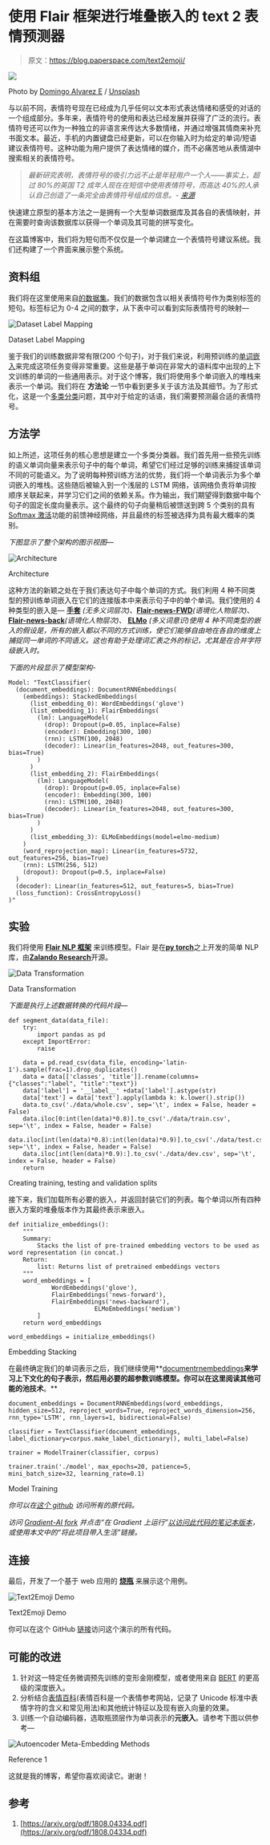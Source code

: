 # 使用 Flair 框架进行堆叠嵌入的 text 2 表情预测器

> 原文：<https://blog.paperspace.com/text2emoji/>

![](img/c27f8d2a9a67ab3af92cdb868509e2d2.png)

Photo by [Domingo Alvarez E](https://unsplash.com/@domingoalvarze?utm_source=ghost&utm_medium=referral&utm_campaign=api-credit) / [Unsplash](https://unsplash.com/?utm_source=ghost&utm_medium=referral&utm_campaign=api-credit)

与以前不同，表情符号现在已经成为几乎任何以文本形式表达情绪和感受的对话的一个组成部分。多年来，表情符号的使用和表达已经发展并获得了广泛的流行。表情符号还可以作为一种独立的非语言来传达大多数情绪，并通过增强其情商来补充书面文本。最近，手机的内置键盘已经更新，可以在你输入时为给定的单词/短语建议表情符号。这种功能为用户提供了表达情绪的媒介，而不必痛苦地从表情湖中搜索相关的表情符号。

> *最新研究表明，表情符号的吸引力远不止是年轻用户一个人——事实上，超过 80%的英国 T2 成年人现在在短信中使用表情符号，而高达 40%的人承认自己创造了一条完全由表情符号组成的信息。- [来源](https://www.socialmediatoday.com/social-networks/emojis-why-we-love-them-so-much-and-what-they-mean-0)*

快速建立原型的基本方法之一是拥有一个大型单词数据库及其各自的表情映射，并在需要时查询该数据库以获得一个单词及其可能的拼写变化。

在这篇博客中，我们将为短句而不仅仅是一个单词建立一个表情符号建议系统。我们还构建了一个界面来展示整个系统。

## 资料组

我们将在这里使用来自[的数据集](https://github.com/prakhar21/Text2Emoji/blob/master/data/emoji_train.csv)。我们的数据包含以相关表情符号作为类别标签的短句。标签标记为 0-4 之间的数字，从下表中可以看到实际表情符号的映射—

![Dataset Label Mapping](img/f98642b3fb83e03a461781296e64f6ba.png)

Dataset Label Mapping

鉴于我们的训练数据非常有限(200 个句子)，对于我们来说，利用预训练的[单词嵌入](https://machinelearningmastery.com/what-are-word-embeddings/)来完成这项任务变得非常重要。这些是基于单词在非常大的语料库中出现的上下文训练的单词的一些通用表示。对于这个博客，我们将使用多个单词嵌入的堆栈来表示一个单词。我们将在 ****方法论**** 一节中看到更多关于该方法及其细节。为了形式化，这是一个[多类分类](https://en.wikipedia.org/wiki/Multiclass_classification)问题，其中对于给定的话语，我们需要预测最合适的表情符号。

## 方法学

如上所述，这项任务的核心思想是建立一个多类分类器。我们首先用一些预先训练的语义单词向量来表示句子中的每个单词，希望它们经过足够的训练来捕捉该单词不同的可能语义。为了说明每种预训练方法的优势，我们将一个单词表示为多个单词嵌入的堆栈。这些随后被输入到一个浅层的 LSTM 网络，该网络负责将单词按顺序关联起来，并学习它们之间的依赖关系。作为输出，我们期望得到数据中每个句子的固定长度向量表示。这个最终的句子向量稍后被馈送到跨 5 个类别的具有 [Softmax 激活](https://en.wikipedia.org/wiki/Softmax_function)功能的前馈神经网络，并且最终的标签被选择为具有最大概率的类别。

*下图显示了整个架构的图示视图—*

![Architecture](img/2a5782c954bb2fb2fd303436b1366ffe.png)

Architecture

这种方法的新颖之处在于我们表达句子中每个单词的方式。我们利用 4 种不同类型的预训练单词嵌入在它们的连接版本中来表示句子中的单个单词。我们使用的 4 种类型的嵌入是— [**手套**](https://www.google.com/search?client=ubuntu&channel=fs&q=glove+word+embeddings&ie=utf-8&oe=utf-8) *(无多义词层次)*、[**Flair-news-FWD**](https://github.com/flairNLP/flair/blob/master/resources/docs/embeddings/FLAIR_EMBEDDINGS.md)*(语境化人物层次)*、[**Flair-news-back**](https://github.com/flairNLP/flair/blob/master/resources/docs/embeddings/FLAIR_EMBEDDINGS.md)*(语境化人物层次)*、 [**ELMo**](https://allennlp.org/elmo) *(多义词意识)使用 4 种不同类型的嵌入的假设是，所有的嵌入都以不同的方式训练，使它们能够自由地在各自的维度上捕捉同一单词的不同语义。这也有助于处理词汇表之外的标记，尤其是在合并字符级嵌入时。*

*下面的片段显示了模型架构-*

```
Model: "TextClassifier(
  (document_embeddings): DocumentRNNEmbeddings(
    (embeddings): StackedEmbeddings(
      (list_embedding_0): WordEmbeddings('glove')
      (list_embedding_1): FlairEmbeddings(
        (lm): LanguageModel(
          (drop): Dropout(p=0.05, inplace=False)
          (encoder): Embedding(300, 100)
          (rnn): LSTM(100, 2048)
          (decoder): Linear(in_features=2048, out_features=300, bias=True)
        )
      )
      (list_embedding_2): FlairEmbeddings(
        (lm): LanguageModel(
          (drop): Dropout(p=0.05, inplace=False)
          (encoder): Embedding(300, 100)
          (rnn): LSTM(100, 2048)
          (decoder): Linear(in_features=2048, out_features=300, bias=True)
        )
      )
      (list_embedding_3): ELMoEmbeddings(model=elmo-medium)
    )
    (word_reprojection_map): Linear(in_features=5732, out_features=256, bias=True)
    (rnn): LSTM(256, 512)
    (dropout): Dropout(p=0.5, inplace=False)
  )
  (decoder): Linear(in_features=512, out_features=5, bias=True)
  (loss_function): CrossEntropyLoss()
)"
```

## 实验

我们将使用 [**Flair NLP 框架**](https://github.com/flairNLP/flair) 来训练模型。Flair 是在[**py torch**](https://pytorch.org/)之上开发的简单 NLP 库，由[**Zalando Research**](https://research.zalando.com/)开源。

![Data Transformation](img/a9177267c8b684ed143297b192a6bd28.png)

Data Transformation

*下面是执行上述数据转换的代码片段—*

```
def segment_data(data_file):
    try:
        import pandas as pd
    except ImportError:
        raise

    data = pd.read_csv(data_file, encoding='latin-1').sample(frac=1).drop_duplicates()
    data = data[['classes', 'title']].rename(columns={"classes":"label", "title":"text"})
    data['label'] = '__label__' +data['label'].astype(str)
    data['text'] = data['text'].apply(lambda k: k.lower().strip())
    data.to_csv('./data/whole.csv', sep='\t', index = False, header = False)
    data.iloc[0:int(len(data)*0.8)].to_csv('./data/train.csv', sep='\t', index = False, header = False)
    data.iloc[int(len(data)*0.8):int(len(data)*0.9)].to_csv('./data/test.csv', sep='\t', index = False, header = False)
    data.iloc[int(len(data)*0.9):].to_csv('./data/dev.csv', sep='\t', index = False, header = False)
    return
```

Creating training, testing and validation splits

接下来，我们加载所有必要的嵌入，并返回封装它们的列表。每个单词以所有四种嵌入方案的堆叠版本作为其最终表示来嵌入。

```
def initialize_embeddings():
    """
    Summary:
        Stacks the list of pre-trained embedding vectors to be used as word representation (in concat.)
    Return:
        list: Returns list of pretrained embeddings vectors
    """
    word_embeddings = [
			WordEmbeddings('glove'),
			FlairEmbeddings('news-forward'),
			FlairEmbeddings('news-backward'),
                        ELMoEmbeddings('medium')
		]
    return word_embeddings

word_embeddings = initialize_embeddings()
```

Embedding Stacking

在最终确定我们的单词表示之后，我们继续使用**[documentrnembeddings](https://github.com/flairNLP/flair/blob/master/resources/docs/TUTORIAL_5_DOCUMENT_EMBEDDINGS.md)**来学习上下文化的句子表示，然后用必要的超参数训练模型。你可以在这里阅读其他可能的池技术**。**

```
document_embeddings = DocumentRNNEmbeddings(word_embeddings, hidden_size=512, reproject_words=True, reproject_words_dimension=256, rnn_type='LSTM', rnn_layers=1, bidirectional=False)

classifier = TextClassifier(document_embeddings, label_dictionary=corpus.make_label_dictionary(), multi_label=False)

trainer = ModelTrainer(classifier, corpus)

trainer.train('./model', max_epochs=20, patience=5, mini_batch_size=32, learning_rate=0.1)
```

Model Training

*你可以在[这个 github](https://github.com/prakhar21/Text2Emoji) 访问所有的原代码。*

*访问 [Gradient-AI fork](https://github.com/gradient-ai/Text2Emoji) 并点击“在 Gradient 上运行”[以访问此代码的笔记本版本](https://github.com/gradient-ai/Text2Emoji)，或使用本文中的“将此项目带入生活”链接。*

## 连接

最后，开发了一个基于 web 应用的 [**烧瓶**](https://github.com/pallets/flask) 来展示这个用例。

![Text2Emoji Demo](img/3419eac37975cf7d7d1c29db182a0c09.png)

Text2Emoji Demo

你可以在这个 GitHub [链接](https://github.com/prakhar21/Text2Emoji/blob/master/emoji.html)访问这个演示的所有代码。

## 可能的改进

1.  针对这一特定任务微调预先训练的变形金刚模型，或者使用来自 [BERT](https://en.wikipedia.org/wiki/BERT_(language_model)) 的更高级的深度嵌入。
2.  分析结合[表情百科](https://github.com/bcongdon/python-emojipedia)(表情百科是一个表情参考网站，记录了 Unicode 标准中表情字符的含义和常见用法)和其他统计特征以及现有嵌入向量的效果。
3.  训练一个自动编码器，选取瓶颈层作为单词表示的**元嵌入**。请参考下图以供参考—

![Autoencoder Meta-Embedding Methods](img/71de43e44c224737a8449a18a2883653.png)

Reference 1

这就是我的博客，希望你喜欢阅读它。谢谢！

## 参考

1.  [https://arxiv.org/pdf/1808.04334.pdf](https://arxiv.org/pdf/1808.04334.pdf)